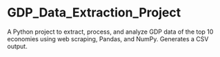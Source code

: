 # GDP_Data_Extraction_Project
A Python project to extract, process, and analyze GDP data of the top 10 economies using web scraping, Pandas, and NumPy. Generates a CSV output.
